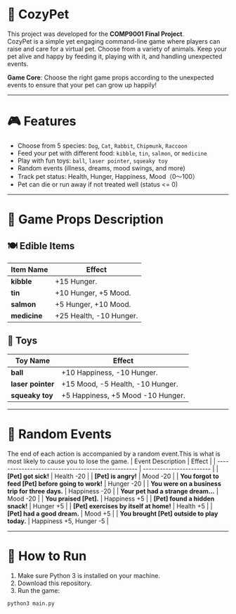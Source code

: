 # 🐾 CozyPet
This project was developed for the **COMP9001 Final Project**.  
CozyPet is a simple yet engaging command-line game where players can raise and care for a virtual pet. Choose from a variety of animals. Keep your pet alive and happy by feeding it, playing with it, and handling unexpected events.

**Game Core**: Choose the right game props according to the unexpected events to ensure that your pet can grow up happily!

---

# 🎮 Features

- Choose from 5 species: `Dog`, `Cat`, `Rabbit`, `Chipmunk`, `Raccoon`
- Feed your pet with different food: `kibble`, `tin`, `salmon`, or `medicine`
- Play with fun toys: `ball`, `laser pointer`, `squeaky toy`
- Random events (illness, dreams, mood swings, and more)
- Track pet status: Health, Hunger, Happiness, Mood（0～100）
- Pet can die or run away if not treated well (status <= 0)

---

# 📖 Game Props Description
## 🍽️ Edible Items
| Item Name    | Effect                   |
| ------------ | ------------------------ |
| **kibble**   | +15 Hunger.              |
| **tin**      | +10 Hunger, +5 Mood.     |
| **salmon**   | +5 Hunger, +10 Mood.     |
| **medicine** | +25 Health, -10 Hunger.  |

## 🧸 Toys
| Toy Name          | Effect                             |
| ----------------- | -----------------------------------|
| **ball**          | +10 Happiness, -10 Hunger.         |
| **laser pointer** | +15 Mood, -5 Health, -10 Hunger.   |
| **squeaky toy**   | +5 Happiness, +5 Mood -10 Hunger.  |


---

# 🎲 Random Events
The end of each action is accompanied by a random event.This is what is most likely to cause you to lose the game.
|  Event Description                                 | Effect                   |
| -------------------------------------------------- | ------------------------ |
| **[Pet] got sick!**                                | Health -20               |
| **[Pet] is angry!**                                | Mood -20                 |
| **You forgot to feed [Pet] before going to work!** | Hunger -20               |
| **You were on a business trip for three days.**    | Happiness -20            |
| **Your pet had a strange dream...**                | Mood -20                 |
| **You praised [Pet].**                             | Happiness +5             |
| **[Pet] found a hidden snack!**                    | Hunger +5                |
| **[Pet] exercises by itself at home!**             | Health +5                |
| **[Pet] had a good dream.**                        | Mood +5                  |
| **You brought [Pet] outside to play today.**       | Happiness +5, Hunger -5  |


---

# 🚀 How to Run

1. Make sure Python 3 is installed on your machine.
2. Download this repository.
3. Run the game:

```bash
python3 main.py
